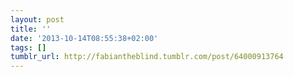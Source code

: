 ```yaml
---
layout: post
title: ''
date: '2013-10-14T08:55:38+02:00'
tags: []
tumblr_url: http://fabiantheblind.tumblr.com/post/64000913764
---
```


